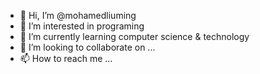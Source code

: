 - 👋 Hi, I’m @mohamedliuming
- 👀 I’m interested in programing
- 🌱 I’m currently learning computer science & technology
- 💞️ I’m looking to collaborate on ...
- 📫 How to reach me ...

<!---
mohamedliuming/mohamedliuming is a ✨ special ✨ repository because its `README.md` (this file) appears on your GitHub profile.
You can click the Preview link to take a look at your changes.
--->
